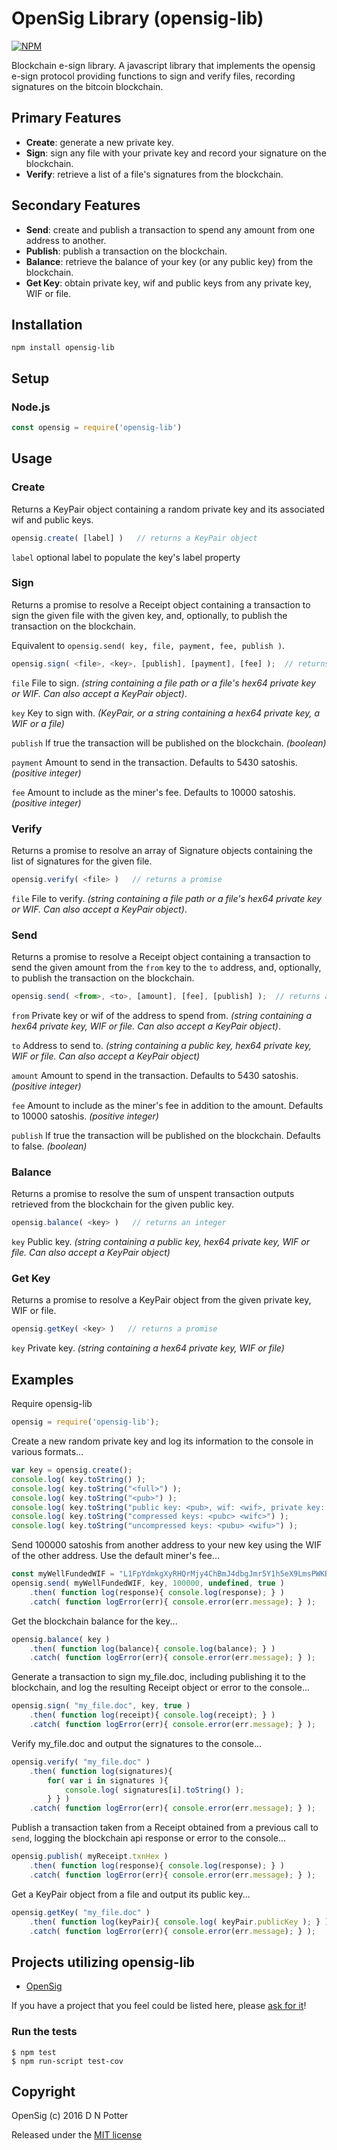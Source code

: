 # OpenSig Library (opensig-lib)

[![NPM](https://img.shields.io/npm/v/bitcoinjs-lib.svg)](https://www.npmjs.org/package/bitcoinjs-lib)


Blockchain e-sign library.  A javascript library that implements the opensig e-sign protocol providing functions to sign and verify files, recording signatures on the bitcoin blockchain. 

## Primary Features
- **Create**: generate a new private key.
- **Sign**: sign any file with your private key and record your signature on the blockchain.
- **Verify**: retrieve a list of a file's signatures from the blockchain.

## Secondary Features
- **Send**: create and publish a transaction to spend any amount from one address to another.
- **Publish**: publish a transaction on the blockchain.
- **Balance**: retrieve the balance of your key (or any public key) from the blockchain.
- **Get Key**: obtain private key, wif and public keys from any private key, WIF or file.


## Installation

`npm install opensig-lib`

## Setup
### Node.js
```javascript
const opensig = require('opensig-lib')
```

## Usage

### Create
Returns a KeyPair object containing a random private key and its associated wif and public keys.
```javascript
opensig.create( [label] )   // returns a KeyPair object
```
`label`  optional label to populate the key's label property

### Sign
Returns a promise to resolve a Receipt object containing a transaction to sign the given file with the given key, and, optionally, to publish the transaction on the blockchain.

Equivalent to `opensig.send( key, file, payment, fee, publish )`.

```javascript
opensig.sign( <file>, <key>, [publish], [payment], [fee] );  // returns a promise
```
`file`  File to sign.  _(string containing a file path or a file's hex64 private key or WIF.  Can also accept a KeyPair object)_.

`key`   Key to sign with.  _(KeyPair, or a string containing a hex64 private key, a WIF or a file)_ 

`publish`   If true the transaction will be published on the blockchain.  _(boolean)_

`payment`   Amount to send in the transaction.  Defaults to 5430 satoshis. _(positive integer)_

`fee`   Amount to include as the miner's fee.  Defaults to 10000 satoshis. _(positive integer)_

### Verify
Returns a promise to resolve an array of Signature objects containing the list of signatures for the given file.

```javascript
opensig.verify( <file> )   // returns a promise
```
`file`  File to verify.  _(string containing a file path or a file's hex64 private key or WIF.  Can also accept a KeyPair object)_.

### Send
Returns a promise to resolve a Receipt object containing a transaction to send the given amount from the `from` key to the `to` address, and, optionally, to publish the transaction on the blockchain.
```javascript
opensig.send( <from>, <to>, [amount], [fee], [publish] );  // returns a promise
```
`from`  Private key or wif of the address to spend from.  _(string containing a hex64 private key, WIF or file.  Can also accept a KeyPair object)_.

`to`   Address to send to.  _(string containing a public key, hex64 private key, WIF or file.  Can also accept a KeyPair object)_ 

`amount`   Amount to spend in the transaction.  Defaults to 5430 satoshis. _(positive integer)_

`fee`   Amount to include as the miner's fee in addition to the amount.  Defaults to 10000 satoshis. _(positive integer)_

`publish`   If true the transaction will be published on the blockchain. Defaults to false. _(boolean)_

### Balance
Returns a promise to resolve the sum of unspent transaction outputs retrieved from the blockchain for the given public key.
```javascript
opensig.balance( <key> )   // returns an integer
```
`key`   Public key.  _(string containing a public key, hex64 private key, WIF or file.  Can also accept a KeyPair object)_ 

### Get Key
Returns a promise to resolve a KeyPair object from the given private key, WIF or file.
```javascript
opensig.getKey( <key> )   // returns a promise
```
`key`   Private key.  _(string containing a hex64 private key, WIF or file)_ 

## Examples

Require opensig-lib
```javascript
opensig = require('opensig-lib');
```
Create a new random private key and log its information to the console in various formats...
```javascript
var key = opensig.create();
console.log( key.toString() );
console.log( key.toString("<full>") );
console.log( key.toString("<pub>") );
console.log( key.toString("public key: <pub>, wif: <wif>, private key: <priv>") );
console.log( key.toString("compressed keys: <pubc> <wifc>") );
console.log( key.toString("uncompressed keys: <pubu> <wifu>") );
```
Send 100000 satoshis from another address to your new key using the WIF of the other address.  Use the default miner's fee...
```javascript
const myWellFundedWIF = "L1FpYdmkgXyRHQrMjy4ChBmJ4dbgJmr5Y1h5eX9LmsPWKBZBqkUg";
opensig.send( myWellFundedWIF, key, 100000, undefined, true )
    .then( function log(response){ console.log(response); } )
    .catch( function logError(err){ console.error(err.message); } );
```
Get the blockchain balance for the key...
```javascript
opensig.balance( key )
    .then( function log(balance){ console.log(balance); } )
    .catch( function logError(err){ console.error(err.message); } );
```
Generate a transaction to sign my_file.doc, including publishing it to the blockchain, and log the resulting Receipt object or error to the console...
```javascript
opensig.sign( "my_file.doc", key, true )
    .then( function log(receipt){ console.log(receipt); } )
    .catch( function logError(err){ console.error(err.message); } );
```
Verify my_file.doc and output the signatures to the console...
```javascript
opensig.verify( "my_file.doc" )
    .then( function log(signatures){
        for( var i in signatures ){
            console.log( signatures[i].toString() );
        } } )
    .catch( function logError(err){ console.error(err.message); } );
```
Publish a transaction taken from a Receipt obtained from a previous call to `send`, logging the blockchain api response or error to the console...
```javascript
opensig.publish( myReceipt.txnHex )
    .then( function log(response){ console.log(response); } )
    .catch( function logError(err){ console.error(err.message); } );
```
Get a KeyPair object from a file and output its public key...
```javascript
opensig.getKey( "my_file.doc" )
    .then( function log(keyPair){ console.log( keyPair.publicKey ); } )
    .catch( function logError(err){ console.error(err.message); } );
```

## Projects utilizing opensig-lib

- [OpenSig](https://github.com/opensig/opensig)

If you have a project that you feel could be listed here, please [ask for it](https://github.com/opensig/opensig-lib/issues/new)!


### Run the tests

    $ npm test
    $ npm run-script test-cov


## Copyright

OpenSig (c) 2016 D N Potter

Released under the [MIT license](LICENSE)
